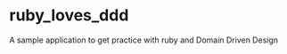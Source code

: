 ruby_loves_ddd
==============

A sample application to get practice with ruby and Domain Driven Design
